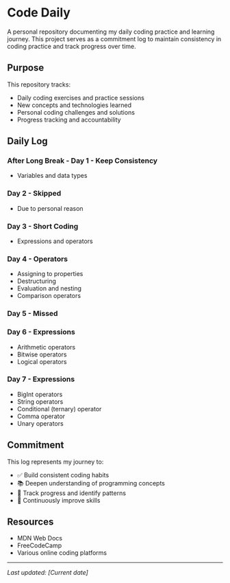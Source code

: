 # Code Daily

A personal repository documenting my daily coding practice and learning journey. This project serves as a commitment log to maintain consistency in coding practice and track progress over time.

## Purpose

This repository tracks:
- Daily coding exercises and practice sessions
- New concepts and technologies learned
- Personal coding challenges and solutions
- Progress tracking and accountability

## Daily Log

### After Long Break - Day 1 - Keep Consistency
- Variables and data types

### Day 2 - Skipped
- Due to personal reason

### Day 3 - Short Coding
- Expressions and operators

### Day 4 - Operators
- Assigning to properties
- Destructuring
- Evaluation and nesting
- Comparison operators

### Day 5 - Missed

### Day 6 - Expressions
- Arithmetic operators
- Bitwise operators
- Logical operators

### Day 7 - Expressions
- BigInt operators
- String operators
- Conditional (ternary) operator
- Comma operator
- Unary operators

## Commitment

This log represents my journey to:
- ✅ Build consistent coding habits
- 📚 Deepen understanding of programming concepts
- 🎯 Track progress and identify patterns
- 🚀 Continuously improve skills

## Resources

- MDN Web Docs
- FreeCodeCamp
- Various online coding platforms

---

*Last updated: [Current date]*
